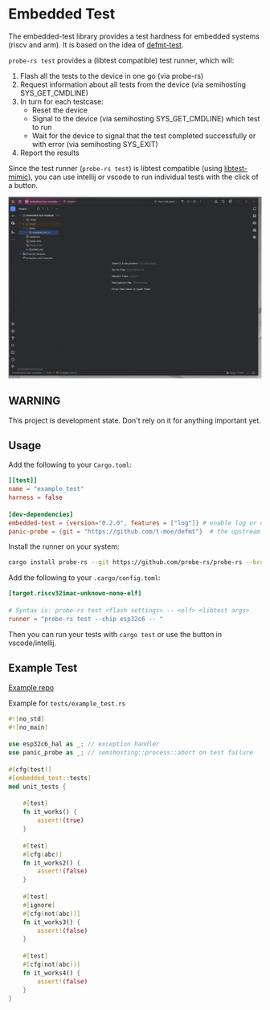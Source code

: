 # Embedded Test

The embedded-test library provides a test hardness for embedded systems (riscv and arm). It is based on the idea of [defmt-test](https://crates.io/crates/defmt-test).

`probe-rs test` provides a (libtest compatible) test runner, which will:
1. Flash all the tests to the device in one go (via probe-rs)
2. Request information about all tests from the device (via semihosting SYS_GET_CMDLINE)
3. In turn for each testcase: 
   - Reset the device
   - Signal to the device (via semihosting SYS_GET_CMDLINE) which test to run
   - Wait for the device to signal that the test completed successfully or with error (via semihosting SYS_EXIT)
4. Report the results

Since the test runner (`probe-rs test`) is libtest compatible (using [libtest-mimic](https://crates.io/crates/libtest-mimic)), you can use intellij or vscode to run individual tests with the click of a button.

![](./demo.gif)


## WARNING
This project is development state. Don't rely on it for anything important yet.

## Usage

Add the following to your `Cargo.toml`:

```toml
[[test]]
name = "example_test"
harness = false

[dev-dependencies]
embedded-test = {version="0.2.0", features = ["log"]} # enable log or defmt to see some debug output
panic-probe = {git = "https://github.com/t-moe/defmt"}  # the upstream create does not support riscv yet
```

Install the runner on your system:
```bash 
cargo install probe-rs --git https://github.com/probe-rs/probe-rs --branch feature/testing --features cli --bin probe-rs
```

Add the following to your `.cargo/config.toml`:

```toml
[target.riscv32imac-unknown-none-elf]

# Syntax is: probe-rs test <flash settings> -- <elf> <libtest args>
runner = "probe-rs test --chip esp32c6 -- "
```

Then you can run your tests with `cargo test` or use the button in vscode/intellij.

## Example Test

[Example repo](https://github.com/probe-rs/embedded-test-example)

Example for `tests/example_test.rs`

```rust 
#![no_std]
#![no_main]

use esp32c6_hal as _; // exception handler
use panic_probe as _; // semihosting::process::abort on test failure

#[cfg(test)]
#[embedded_test::tests]
mod unit_tests {

    #[test]
    fn it_works() {
        assert!(true)
    }

    #[test]
    #[cfg(abc)]
    fn it_works2() {
        assert!(false)
    }

    #[test]
    #[ignore]
    #[cfg(not(abc))]
    fn it_works3() {
        assert!(false)
    }

    #[test]
    #[cfg(not(abc))]
    fn it_works4() {
        assert!(false)
    }
}
```

